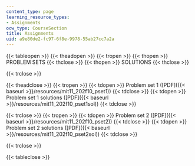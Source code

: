 ```yaml
---
content_type: page
learning_resource_types:
- Assignments
ocw_type: CourseSection
title: Assignments
uid: a9e80de2-fc97-6f8e-9978-55ab27cc7a2a
---
```


{{< tableopen >}}
{{< theadopen >}}
{{< tropen >}}
{{< thopen >}}
PROBLEM SETS
{{< thclose >}}
{{< thopen >}}
SOLUTIONS
{{< thclose >}}

{{< trclose >}}

{{< theadclose >}}
{{< tropen >}}
{{< tdopen >}}
Problem set 1 ([PDF]({{< baseurl >}}/resources/mit11_202f10_pset1))
{{< tdclose >}}
{{< tdopen >}}
Problem set 1 solutions ([PDF]({{< baseurl >}}/resources/mit11_202f10_pset1sol))
{{< tdclose >}}

{{< trclose >}}
{{< tropen >}}
{{< tdopen >}}
Problem set 2 ([PDF]({{< baseurl >}}/resources/mit11_202f10_pset2))
{{< tdclose >}}
{{< tdopen >}}
Problem set 2 solutions ([PDF]({{< baseurl >}}/resources/mit11_202f10_pset2sol))
{{< tdclose >}}

{{< trclose >}}

{{< tableclose >}}